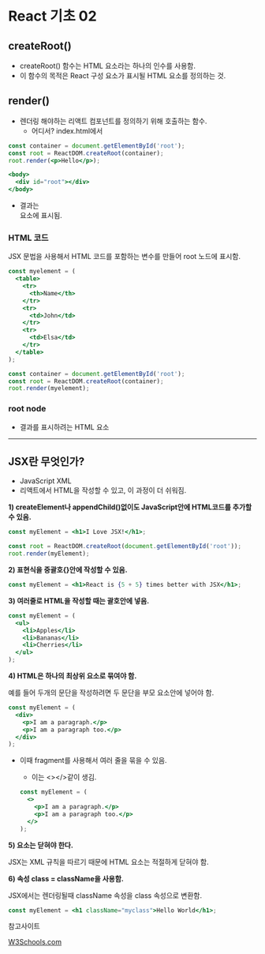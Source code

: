 # React 기초 02

## createRoot()

- createRoot() 함수는 HTML 요소라는 하나의 인수를 사용함.
- 이 함수의 목적은 React 구성 요소가 표시될 HTML 요소를 정의하는 것.

## render()

- 렌더링 해야하는 리액트 컴포넌트를 정의하기 위해 호출하는 함수.
    - 어디서? index.html에서

```jsx
const container = document.getElementById('root');
const root = ReactDOM.createRoot(container);
root.render(<p>Hello</p>);
```

```jsx
<body>
  <div id="root"></div>
</body>
```

- 결과는 <div id=”root”> 요소에 표시됨.

### HTML 코드

JSX 문법을 사용해서 HTML 코드를 포함하는 변수를 만들어 root 노드에 표시함.

```jsx
const myelement = (
  <table>
    <tr>
      <th>Name</th>
    </tr>
    <tr>
      <td>John</td>
    </tr>
    <tr>
      <td>Elsa</td>
    </tr>
  </table>
);

const container = document.getElementById('root');
const root = ReactDOM.createRoot(container);
root.render(myelement);
```

### root node

- 결과를 표시하려는 HTML 요소

---

## JSX란 무엇인가?

- JavaScript XML
- 리액트에서 HTML을 작성할 수 있고, 이 과정이 더 쉬워짐.

**1) createElement나 appendChild()없이도 JavaScript안에 HTML코드를 추가할 수 있음.**

```jsx
const myElement = <h1>I Love JSX!</h1>;

const root = ReactDOM.createRoot(document.getElementById('root'));
root.render(myElement);
```


**2) 표현식을 중괄호{}안에 작성할 수 있음.**

```jsx
const myElement = <h1>React is {5 + 5} times better with JSX</h1>;
```

**3) 여러줄로 HTML을 작성할 때는 괄호안에 넣음.**

```jsx
const myElement = (
  <ul>
    <li>Apples</li>
    <li>Bananas</li>
    <li>Cherries</li>
  </ul>
);
```

**4) HTML은 하나의 최상위 요소로 묶여야 함.**

예를 들어 두개의 문단을 작성하려면 두 문단을 부모 요소안에 넣어야 함.

```jsx
const myElement = (
  <div>
    <p>I am a paragraph.</p>
    <p>I am a paragraph too.</p>
  </div>
);
```

- 이때 fragment를 사용해서 여러 줄을 묶을 수 있음.
    - 이는 <></>같이 생김.
    
    ```jsx
    const myElement = (
      <>
        <p>I am a paragraph.</p>
        <p>I am a paragraph too.</p>
      </>
    );
    ```
    

**5) 요소는 닫혀야 한다.**

JSX는 XML 규칙을 따르기 때문에 HTML 요소는 적절하게 닫혀야 함.

**6) 속성 class = className을 사용함.**

JSX에서는 렌더링될때 className 속성을 class 속성으로 변환함.

```jsx
const myElement = <h1 className="myclass">Hello World</h1>;
```

참고사이트

[W3Schools.com](https://www.w3schools.com/react/react_jsx.asp)